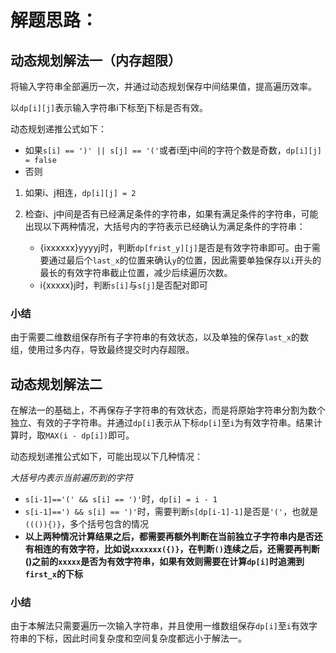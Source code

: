 # 解题思路：
## 动态规划解法一（内存超限）
将输入字符串全部遍历一次，并通过动态规划保存中间结果值，提高遍历效率。

以`dp[i][j]`表示输入字符串i下标至j下标是否有效。

动态规划递推公式如下：

-  如果`s[i] == ')' || s[j] == '('`或者i至j中间的字符个数是奇数，`dp[i][j] = false`
- 否则
1. 如果i、j相连，`dp[i][j] = 2`
2. 检查i、j中间是否有已经满足条件的字符串，如果有满足条件的字符串，可能出现以下两种情况，大括号内的字符表示已经确认为满足条件的字符串：

    - {ixxxxxx}yyyyj时，判断`dp[frist_y][j]`是否是有效字符串即可。由于需要通过最后个`last_x`的位置来确认`y`的位置，因此需要单独保存以`i`开头的最长的有效字符串截止位置，减少后续遍历次数。
    - i{xxxxx}j时，判断`s[i]`与`s[j]`是否配对即可

### 小结
由于需要二维数组保存所有子字符串的有效状态，以及单独的保存`last_x`的数组，使用过多内存，导致最终提交时内存超限。

## 动态规划解法二
在解法一的基础上，不再保存子字符串的有效状态，而是将原始字符串分割为数个独立、有效的子字符串。并通过`dp[i]`表示从下标`dp[i]`至`i`为有效字符串。结果计算时，取`MAX(i - dp[i])`即可。

动态规划递推公式如下，可能出现以下几种情况：

*大括号内表示当前遍历到的字符*
- `s[i-1]=='(' && s[i] == ')'`时，`dp[i] = i - 1`
- `s[i-1]==') && s[i] == ')'`时，需要判断`s[dp[i-1]-1]`是否是`'('`，也就是 `((()){)}`，多个括号包含的情况
-  **以上两种情况计算结果之后，都需要再额外判断在当前独立子字符串内是否还有相连的有效字符，比如说`xxxxxxx({)}`，在判断`()`连续之后，还需要再判断()之前的`xxxxx`是否为有效字符串，如果有效则需要在计算`dp[i]`时追溯到`first_x`的下标**

### 小结
由于本解法只需要遍历一次输入字符串，并且使用一维数组保存`dp[i]`至`i`有效字符串的下标，因此时间复杂度和空间复杂度都远小于解法一。
